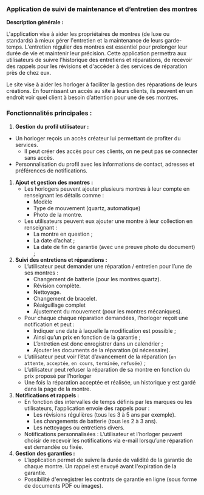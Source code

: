 ### Application de suivi de maintenance et d’entretien des montres

**Description générale :**

L'application vise à aider les propriétaires de montres (de luxe ou standards) à mieux gérer l'entretien et la maintenance de leurs garde-temps. L'entretien régulier des montres est essentiel pour prolonger leur durée de vie et maintenir leur précision. Cette application permettra aux utilisateurs de suivre l'historique des entretiens et réparations, de recevoir des rappels pour les révisions et d'accéder à des services de réparation près de chez eux.

Le site vise à aider les horloger à faciliter la gestion des réparations de leurs créations. En fournissant un accès au site à leurs clients, ils peuvent en un endroit voir quel client à besoin d’attention pour une de ses montres. 

### Fonctionnalités principales :

1. **Gestion du profil utilisateur :**
- Un horloger reçois un accès créateur lui permettant de profiter du services.
    - Il peut créer des accès pour ces clients, on ne peut pas se connecter sans accès.
- Personnalisation du profil avec les informations de contact, adresses et préférences de notifications.
1. **Ajout et gestion des montres :**
    - Les horlogers peuvent ajouter plusieurs montres à leur compte en renseignant les détails comme :
        - Modèle
        - Type de mouvement (quartz, automatique)
        - Photo de la montre.
    - Les utilisateurs peuvent eux ajouter une montre à leur collection en renseignant :
        - La montre en question ;
        - La date d’achat ;
        - La date de fin de garantie (avec une preuve photo du document) ;
2. **Suivi des entretiens et réparations :**
    - L’utilisateur peut demander une réparation / entretien pour l’une de ses montres :
        - Changement de batterie (pour les montres quartz).
        - Révision complète.
        - Nettoyage.
        - Changement de bracelet.
        - Réaiguillage complet
        - Ajustement du mouvement (pour les montres mécaniques).
    - Pour chaque chaque réparation demandées, l’horloger reçoit une notification et peut :
        - Indiquer une date à laquelle la modification est possible ;
        - Ainsi qu’un prix en fonction de la garantie ;
        - L’entretien est donc enregistrer dans un calendrier ;
        - Ajouter les documents de la réparation (si nécessaire).
    - L’utilisateur peut voir l’état d’avancement de la réparation (`en attente`, `acceptée`, `en cours`, `terminée`, `refusée)` ;
    - L’utilisateur peut refuser la réparation de sa montre en fonction du prix proposé par l’horloger
    - Une fois la réparation acceptée et réalisée, un historique y est gardé dans la page de la montre.
3. **Notifications et rappels :**
    - En fonction des intervalles de temps définis par les marques ou les utilisateurs, l’application envoie des rappels pour :
        - Les révisions régulières (tous les 3 à 5 ans par exemple).
        - Les changements de batterie (tous les 2 à 3 ans).
        - Les nettoyages ou entretiens divers.
    - Notifications personnalisées : L’utilisateur et l’horloger peuvent choisir de recevoir les notifications via e-mail lorsqu’une réparation est demandée ou fixée.
4. **Gestion des garanties :**
    - L’application permet de suivre la durée de validité de la garantie de chaque montre. Un rappel est envoyé avant l'expiration de la garantie.
    - Possibilité d'enregistrer les contrats de garantie en ligne (sous forme de documents PDF ou images).